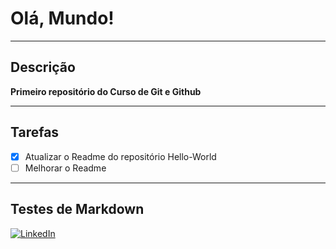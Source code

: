 # Olá, Mundo!

---
## **Descrição**
**Primeiro repositório do Curso de Git e Github**

---
## **Tarefas** 
- [x] Atualizar o Readme do repositório Hello-World
- [ ] Melhorar o Readme

---
## **Testes de Markdown**
[![LinkedIn](https://img.shields.io/badge/LinkedIn-%230077B5.svg?logo=linkedin&logoColor=white)](www.linkedin.com/in/wallace-m-dias)
